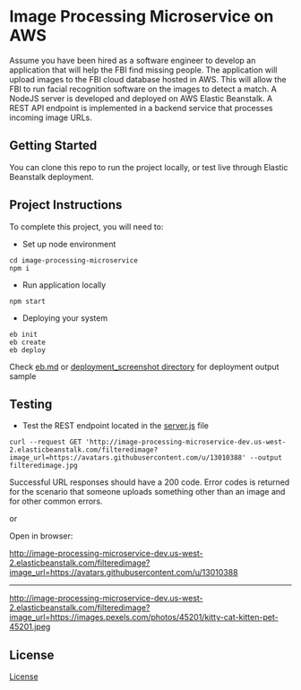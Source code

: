 # Image Processing Microservice on AWS

Assume you have been hired as a software engineer to develop an application that will help the FBI find missing people.  The application will upload images to the FBI cloud database hosted in AWS. This will allow the FBI to run facial recognition software on the images to detect a match. A NodeJS server is developed and deployed on AWS Elastic Beanstalk. 
A REST API endpoint is implemented in a backend service that processes incoming image URLs.

## Getting Started

You can clone this repo to run the project locally, or test live through Elastic Beanstalk deployment.

## Project Instructions

To complete this project, you will need to:

* Set up node environment
```shell
cd image-processing-microservice
npm i
```

* Run application locally
```shell
npm start
```

* Deploying your system 
```shell
eb init
eb create
eb deploy
```
Check [eb.md](./eb.md) or [deployment_screenshot directory](./deployment_screenshot) for deployment output sample


## Testing

* Test the REST endpoint located in the [server.js](./image-processing-microservice/server.js) file
```shell
curl --request GET 'http://image-processing-microservice-dev.us-west-2.elasticbeanstalk.com/filteredimage?image_url=https://avatars.githubusercontent.com/u/13010388' --output filteredimage.jpg
```
Successful URL responses should have a 200 code. Error codes is returned for the scenario that someone uploads something other than an image and for other common errors.

or

Open in browser:

http://image-processing-microservice-dev.us-west-2.elasticbeanstalk.com/filteredimage?image_url=https://avatars.githubusercontent.com/u/13010388

---

http://image-processing-microservice-dev.us-west-2.elasticbeanstalk.com/filteredimage?image_url=https://images.pexels.com/photos/45201/kitty-cat-kitten-pet-45201.jpeg

## License

[License](LICENSE.txt)
